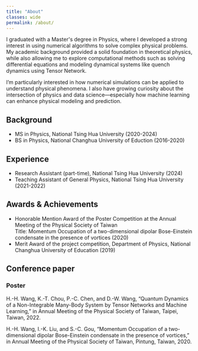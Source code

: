 ```yaml
---
title: "About"
classes: wide
permalink: /about/
---
```


I graduated with a Master's degree in Physics, where I developed a strong interest in using numerical algorithms to solve complex physical problems. My academic background provided a solid foundation in theoretical physics, while also allowing me to explore computational methods such as solving differential equations and modeling dynamical systems like quench dynamics using Tensor Network.

I’m particularly interested in how numerical simulations can be applied to understand physical phenomena. I also have growing curiosity about the intersection of physics and data science—especially how machine learning can enhance physical modeling and prediction.

## Background
- MS in Physics, National Tsing Hua University (2020-2024)
- BS in Physics, National Changhua University of Eduction (2016-2020)

## Experience
- Research Assistant (part-time), National Tsing Hua University (2024)
- Teaching Assistant of General Physics, National Tsing Hua University (2021-2022)

## Awards & Achievements
- Honorable Mention Award of the Poster Competition at the Annual Meeting of the Physical Society of Taiwan\
Title: Momentum Occupation of a two-dimensional dipolar Bose-Einstein condensate in the presence of vortices (2020)
- Merit Award of the project competition, Department of Physics, National Changhua University of Education (2019)

## Conference paper
### Poster
H.-H. Wang, K.-T. Chou, P.-C. Chen, and D.-W. Wang, “Quantum Dynamics of a Non-Integrable Many-Body System by Tensor Networks and Machine Learning,” in Annual Meeting of the Physical Society of Taiwan, Taipei, Taiwan, 2022.

H.-H. Wang, I.-K. Liu, and S.-C. Gou, “Momentum Occupation of a two-dimensional dipolar Bose-Einstein condensate in the presence of vortices,” in Annual Meeting of the Physical Society of Taiwan, Pintung, Taiwan, 2020.
